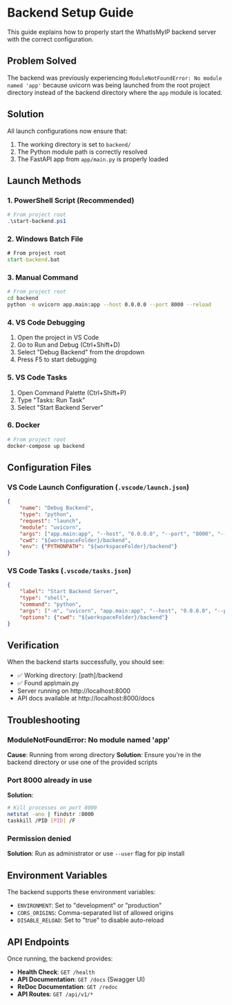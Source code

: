 # Backend Setup Guide

This guide explains how to properly start the WhatIsMyIP backend server with the correct configuration.

## Problem Solved

The backend was previously experiencing `ModuleNotFoundError: No module named 'app'` because uvicorn was being launched from the root project directory instead of the backend directory where the `app` module is located.

## Solution

All launch configurations now ensure that:
1. The working directory is set to `backend/`
2. The Python module path is correctly resolved
3. The FastAPI app from `app/main.py` is properly loaded

## Launch Methods

### 1. PowerShell Script (Recommended)
```powershell
# From project root
.\start-backend.ps1
```

### 2. Windows Batch File
```cmd
# From project root
start-backend.bat
```

### 3. Manual Command
```bash
# From project root
cd backend
python -m uvicorn app.main:app --host 0.0.0.0 --port 8000 --reload
```

### 4. VS Code Debugging
1. Open the project in VS Code
2. Go to Run and Debug (Ctrl+Shift+D)
3. Select "Debug Backend" from the dropdown
4. Press F5 to start debugging

### 5. VS Code Tasks
1. Open Command Palette (Ctrl+Shift+P)
2. Type "Tasks: Run Task"
3. Select "Start Backend Server"

### 6. Docker
```bash
# From project root
docker-compose up backend
```

## Configuration Files

### VS Code Launch Configuration (`.vscode/launch.json`)
```json
{
    "name": "Debug Backend",
    "type": "python",
    "request": "launch",
    "module": "uvicorn",
    "args": ["app.main:app", "--host", "0.0.0.0", "--port", "8000", "--reload"],
    "cwd": "${workspaceFolder}/backend",
    "env": {"PYTHONPATH": "${workspaceFolder}/backend"}
}
```

### VS Code Tasks (`.vscode/tasks.json`)
```json
{
    "label": "Start Backend Server",
    "type": "shell",
    "command": "python",
    "args": ["-m", "uvicorn", "app.main:app", "--host", "0.0.0.0", "--port", "8000", "--reload"],
    "options": {"cwd": "${workspaceFolder}/backend"}
}
```

## Verification

When the backend starts successfully, you should see:
- ✅ Working directory: [path]/backend
- ✅ Found app\main.py
- Server running on http://localhost:8000
- API docs available at http://localhost:8000/docs

## Troubleshooting

### ModuleNotFoundError: No module named 'app'
**Cause**: Running from wrong directory
**Solution**: Ensure you're in the backend directory or use one of the provided scripts

### Port 8000 already in use
**Solution**: 
```bash
# Kill processes on port 8000
netstat -ano | findstr :8000
taskkill /PID [PID] /F
```

### Permission denied
**Solution**: Run as administrator or use `--user` flag for pip install

## Environment Variables

The backend supports these environment variables:
- `ENVIRONMENT`: Set to "development" or "production"
- `CORS_ORIGINS`: Comma-separated list of allowed origins
- `DISABLE_RELOAD`: Set to "true" to disable auto-reload

## API Endpoints

Once running, the backend provides:
- **Health Check**: `GET /health`
- **API Documentation**: `GET /docs` (Swagger UI)
- **ReDoc Documentation**: `GET /redoc`
- **API Routes**: `GET /api/v1/*` 